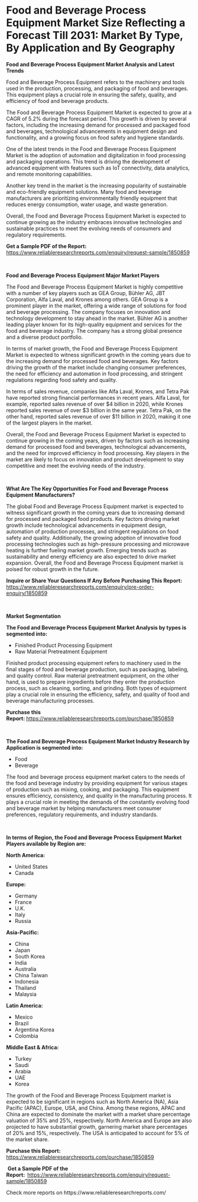 <p><h1>Food and Beverage Process Equipment Market Size Reflecting a Forecast Till 2031: Market By Type, By Application and By Geography</h1></p><p><strong>Food and Beverage Process Equipment Market Analysis and Latest Trends</strong></p>
<p><p>Food and Beverage Process Equipment refers to the machinery and tools used in the production, processing, and packaging of food and beverages. This equipment plays a crucial role in ensuring the safety, quality, and efficiency of food and beverage products.</p><p>The Food and Beverage Process Equipment Market is expected to grow at a CAGR of 5.2% during the forecast period. This growth is driven by several factors, including the increasing demand for processed and packaged food and beverages, technological advancements in equipment design and functionality, and a growing focus on food safety and hygiene standards.</p><p>One of the latest trends in the Food and Beverage Process Equipment Market is the adoption of automation and digitalization in food processing and packaging operations. This trend is driving the development of advanced equipment with features such as IoT connectivity, data analytics, and remote monitoring capabilities.</p><p>Another key trend in the market is the increasing popularity of sustainable and eco-friendly equipment solutions. Many food and beverage manufacturers are prioritizing environmentally friendly equipment that reduces energy consumption, water usage, and waste generation.</p><p>Overall, the Food and Beverage Process Equipment Market is expected to continue growing as the industry embraces innovative technologies and sustainable practices to meet the evolving needs of consumers and regulatory requirements.</p></p>
<p><strong>Get a Sample PDF of the Report:&nbsp;</strong> <a href="https://www.reliableresearchreports.com/enquiry/request-sample/1850859">https://www.reliableresearchreports.com/enquiry/request-sample/1850859</a></p>
<p>&nbsp;</p>
<p><strong>Food and Beverage Process Equipment Major Market Players</strong></p>
<p><p>The Food and Beverage Process Equipment Market is highly competitive with a number of key players such as GEA Group, Bühler AG, JBT Corporation, Alfa Laval, and Krones among others. GEA Group is a prominent player in the market, offering a wide range of solutions for food and beverage processing. The company focuses on innovation and technology development to stay ahead in the market. Bühler AG is another leading player known for its high-quality equipment and services for the food and beverage industry. The company has a strong global presence and a diverse product portfolio.</p><p>In terms of market growth, the Food and Beverage Process Equipment Market is expected to witness significant growth in the coming years due to the increasing demand for processed food and beverages. Key factors driving the growth of the market include changing consumer preferences, the need for efficiency and automation in food processing, and stringent regulations regarding food safety and quality.</p><p>In terms of sales revenue, companies like Alfa Laval, Krones, and Tetra Pak have reported strong financial performances in recent years. Alfa Laval, for example, reported sales revenue of over $4 billion in 2020, while Krones reported sales revenue of over $3 billion in the same year. Tetra Pak, on the other hand, reported sales revenue of over $11 billion in 2020, making it one of the largest players in the market.</p><p>Overall, the Food and Beverage Process Equipment Market is expected to continue growing in the coming years, driven by factors such as increasing demand for processed food and beverages, technological advancements, and the need for improved efficiency in food processing. Key players in the market are likely to focus on innovation and product development to stay competitive and meet the evolving needs of the industry.</p></p>
<p>&nbsp;</p>
<p><strong>What Are The Key Opportunities For Food and Beverage Process Equipment Manufacturers?</strong></p>
<p><p>The global Food and Beverage Process Equipment market is expected to witness significant growth in the coming years due to increasing demand for processed and packaged food products. Key factors driving market growth include technological advancements in equipment design, automation of production processes, and stringent regulations on food safety and quality. Additionally, the growing adoption of innovative food processing technologies such as high-pressure processing and microwave heating is further fueling market growth. Emerging trends such as sustainability and energy efficiency are also expected to drive market expansion. Overall, the Food and Beverage Process Equipment market is poised for robust growth in the future.</p></p>
<p><strong>Inquire or Share Your Questions If Any Before Purchasing This Report:</strong> <a href="https://www.reliableresearchreports.com/enquiry/pre-order-enquiry/1850859">https://www.reliableresearchreports.com/enquiry/pre-order-enquiry/1850859</a></p>
<p>&nbsp;</p>
<p><strong>Market Segmentation</strong></p>
<p><strong>The Food and Beverage Process Equipment Market Analysis by types is segmented into:</strong></p>
<p><ul><li>Finished Product Processing Equipment</li><li>Raw Material Pretreatment Equipment</li></ul></p>
<p><p>Finished product processing equipment refers to machinery used in the final stages of food and beverage production, such as packaging, labeling, and quality control. Raw material pretreatment equipment, on the other hand, is used to prepare ingredients before they enter the production process, such as cleaning, sorting, and grinding. Both types of equipment play a crucial role in ensuring the efficiency, safety, and quality of food and beverage manufacturing processes.</p></p>
<p><strong>Purchase this Report:&nbsp;</strong><a href="https://www.reliableresearchreports.com/purchase/1850859">https://www.reliableresearchreports.com/purchase/1850859</a></p>
<p>&nbsp;</p>
<p><strong>The Food and Beverage Process Equipment Market Industry Research by Application is segmented into:</strong></p>
<p><ul><li>Food</li><li>Beverage</li></ul></p>
<p><p>The food and beverage process equipment market caters to the needs of the food and beverage industry by providing equipment for various stages of production such as mixing, cooking, and packaging. This equipment ensures efficiency, consistency, and quality in the manufacturing process. It plays a crucial role in meeting the demands of the constantly evolving food and beverage market by helping manufacturers meet consumer preferences, regulatory requirements, and industry standards.</p></p>
<p>&nbsp;</p>
<p><strong>In terms of Region, the Food and Beverage Process Equipment Market Players available by Region are:</strong></p>
<p>
    <p> <strong> North America: </strong>
        <ul>
            <li>United States</li>
            <li>Canada</li>
        </ul>
        </p> 
    <p> <strong> Europe: </strong>
        <ul>
            <li>Germany</li>
            <li>France</li>
            <li>U.K.</li>
            <li>Italy</li>
            <li>Russia</li>
        </ul>
        </p> 
    <p> <strong> Asia-Pacific: </strong>
        <ul>
            <li>China</li>
            <li>Japan</li>
            <li>South Korea</li>
            <li>India</li>
            <li>Australia</li>
            <li>China Taiwan</li>
            <li>Indonesia</li>
            <li>Thailand</li>
            <li>Malaysia</li>
        </ul>
        </p> 
    <p> <strong> Latin America: </strong>
        <ul>
            <li>Mexico</li>
            <li>Brazil</li>
            <li>Argentina Korea</li>
            <li>Colombia</li>
        </ul>
        </p> 
    <p> <strong> Middle East & Africa: </strong>
        <ul>
            <li>Turkey</li>
            <li>Saudi</li>
            <li>Arabia</li>
            <li>UAE</li>
            <li>Korea</li>
        </ul>
    </p>
    </p>
<p><p>The growth of the Food and Beverage Process Equipment market is expected to be significant in regions such as North America (NA), Asia Pacific (APAC), Europe, USA, and China. Among these regions, APAC and China are expected to dominate the market with a market share percentage valuation of 35% and 25%, respectively. North America and Europe are also projected to have substantial growth, garnering market share percentages of 20% and 15%, respectively. The USA is anticipated to account for 5% of the market share.</p></p>
<p><strong>Purchase this Report: </strong><a href="https://www.reliableresearchreports.com/purchase/1850859">https://www.reliableresearchreports.com/purchase/1850859</a></p>
<p>&nbsp;<strong>Get a Sample PDF of the Report:&nbsp;&nbsp;</strong><a href="https://www.reliableresearchreports.com/enquiry/request-sample/1850859">https://www.reliableresearchreports.com/enquiry/request-sample/1850859</a></p>
<p><strong></strong></p>
<p>Check more reports on https://www.reliableresearchreports.com/</p>